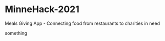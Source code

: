 # MinneHack-2021
Meals Giving App - Connecting food from restaurants to charities in need

something
